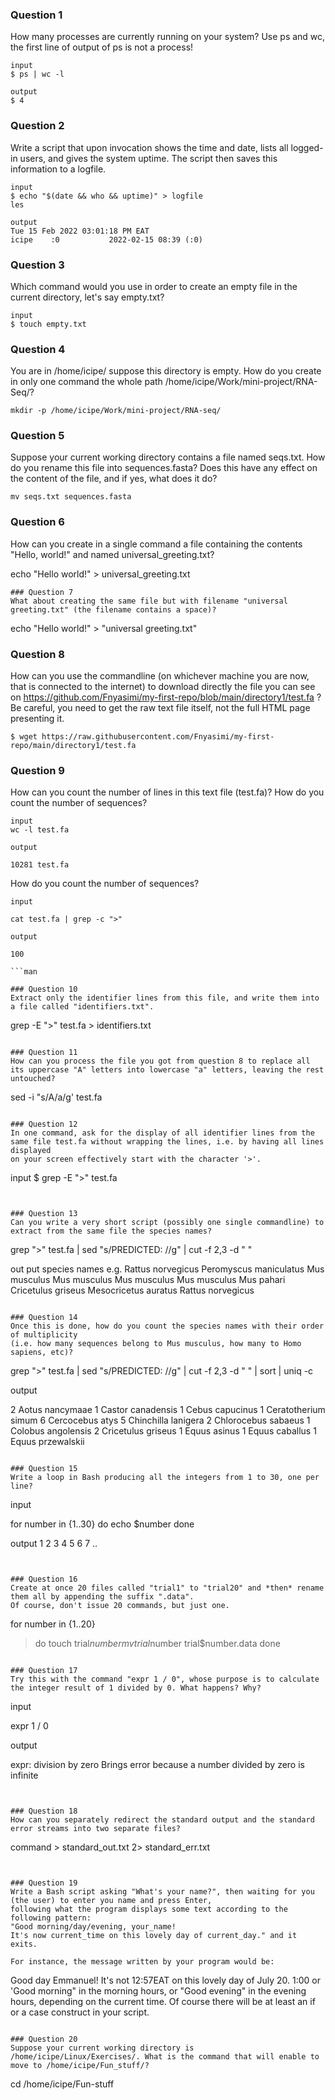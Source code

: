 ### Question 1
How many processes are currently running on your system? Use ps and wc, the first line of output of ps is not a process!
```
input
$ ps | wc -l

output
$ 4
```
### Question 2
Write a script that upon invocation shows the time and date, lists all logged-in users, and gives the system uptime. 
The script then saves this information to a logfile.
```
input
$ echo "$(date && who && uptime)" > logfile
les

output
Tue 15 Feb 2022 03:01:18 PM EAT
icipe    :0           2022-02-15 08:39 (:0)
```

### Question 3
Which command would you use in order to create an empty file in the current directory, let's say empty.txt?
```
input
$ touch empty.txt

```

### Question 4
You are in /home/icipe/  suppose this directory is empty. How do you create in only one command the whole path /home/icipe/Work/mini-project/RNA-Seq/?
```
mkdir -p /home/icipe/Work/mini-project/RNA-seq/

```


### Question 5
Suppose your current working directory contains a file named seqs.txt. How do you rename this file into sequences.fasta? 
Does this have any effect on the content of the file, and if yes, what does it do?
``` 
mv seqs.txt sequences.fasta

```

### Question 6
How can you create in a single command a file containing the contents "Hello, world!" and named universal_greeting.txt?
 
echo "Hello world!" > universal_greeting.txt

```
### Question 7
What about creating the same file but with filename "universal greeting.txt" (the filename contains a space)?
```
echo "Hello world!" > "universal greeting.txt"

### Question 8
How can you use the commandline (on whichever machine you are now, that is connected to the internet) to download directly the 
file you can see on https://github.com/Fnyasimi/my-first-repo/blob/main/directory1/test.fa ? Be careful, you need to get the raw text file itself, 
not the full HTML page presenting it.

```
$ wget https://raw.githubusercontent.com/Fnyasimi/my-first-repo/main/directory1/test.fa

```

### Question 9
How can you count the number of lines in this text file (test.fa)? How do you count the number of sequences?

```
input 
wc -l test.fa

output

10281 test.fa

```

How do you count the number of sequences?

```
input

cat test.fa | grep -c ">"

output

100

```man 

### Question 10
Extract only the identifier lines from this file, and write them into a file called "identifiers.txt".

```
grep -E ">" test.fa > identifiers.txt

```

### Question 11
How can you process the file you got from question 8 to replace all its uppercase "A" letters into lowercase "a" letters, leaving the rest untouched?

```
 sed -i "s/A/a/g' test.fa
 
```
 
### Question 12
In one command, ask for the display of all identifier lines from the same file test.fa without wrapping the lines, i.e. by having all lines displayed 
on your screen effectively start with the character '>'.

```
input
$ grep -E ">" test.fa

```


### Question 13
Can you write a very short script (possibly one single commandline) to extract from the same file the species names?

```
grep ">" test.fa | sed "s/PREDICTED: //g" | cut -f 2,3 -d " "

out put
 species names e.g.
Rattus norvegicus
Peromyscus maniculatus
Mus musculus
Mus musculus
Mus musculus
Mus musculus
Mus pahari
Cricetulus griseus
Mesocricetus auratus
Rattus norvegicus

```

### Question 14
Once this is done, how do you count the species names with their order of multiplicity 
(i.e. how many sequences belong to Mus musculus, how many to Homo sapiens, etc)?
```
grep ">" test.fa | sed "s/PREDICTED: //g" | cut -f 2,3 -d " " | sort | uniq -c

output

2 Aotus nancymaae
      1 Castor canadensis
      1 Cebus capucinus
      1 Ceratotherium simum
      6 Cercocebus atys
      5 Chinchilla lanigera
      2 Chlorocebus sabaeus
      1 Colobus angolensis
      2 Cricetulus griseus
      1 Equus asinus
      1 Equus caballus
      1 Equus przewalskii
```

### Question 15
Write a loop in Bash producing all the integers from 1 to 30, one per line?
```
input

for number in {1..30}
  do echo $number
   done

output
1
2
3
4
5
6
7
..

```


### Question 16
Create at once 20 files called "trial1" to "trial20" and *then* rename them all by appending the suffix ".data". 
Of course, don't issue 20 commands, but just one.
```
for number in {1..20}
> do touch trial$number
> mv trial$number trial$number.data
> done

```

### Question 17
Try this with the command "expr 1 / 0", whose purpose is to calculate the integer result of 1 divided by 0. What happens? Why?

```
input

expr 1 / 0

output

expr: division by zero
Brings error because a number divided by zero is infinite

```


### Question 18
How can you separately redirect the standard output and the standard error streams into two separate files?

```
command > standard_out.txt 2> standard_err.txt

```


### Question 19
Write a Bash script asking "What's your name?", then waiting for you (the user) to enter you name and press Enter, 
following what the program displays some text according to the following pattern:
"Good morning/day/evening, your_name!
It's now current_time on this lovely day of current_day." and it exits.
​
For instance, the message written by your program would be:
```
Good day Emmanuel! It's not 12:57EAT on this lovely day of July 20. 1:00
or 'Good morning" in the morning hours, or "Good evening" in the evening hours, depending on the current time.
Of course there will be at least an if or a case construct in your script.
```
​
### Question 20
Suppose your current working directory is /home/icipe/Linux/Exercises/. What is the command that will enable to move to /home/icipe/Fun_stuff/?
```

cd /home/icipe/Fun-stuff

```
